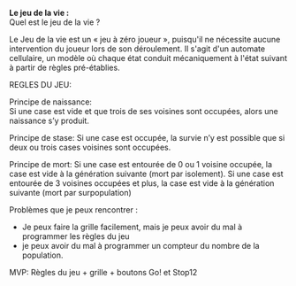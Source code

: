 **Le jeu de la vie :**  
Quel est le jeu de la vie ?  

Le Jeu de la vie est un « jeu à zéro joueur », puisqu'il ne nécessite aucune intervention du joueur lors de son déroulement. 
Il s'agit d'un automate cellulaire, un modèle où chaque état conduit mécaniquement à l'état suivant à partir de règles pré-établies.  

REGLES DU JEU:  

Principe de naissance:  
Si une case est vide et que trois de ses voisines sont occupées, alors une naissance s’y
produit.

Principe de stase:
Si une case est occupée, la survie n’y est possible que si deux ou trois cases voisines sont
occupées.

Principe de mort:
Si une case est entourée de 0 ou 1 voisine occupée, la case est vide à la génération suivante
(mort par isolement).
Si une case est entourée de 3 voisines occupées et plus, la case est vide à la génération
suivante (mort par surpopulation)

Problèmes que je peux rencontrer :
- Je peux faire la grille facilement, mais je peux avoir du mal à programmer les règles du jeu
- je peux avoir du mal à programmer un compteur du nombre de la population.


MVP: Règles du jeu + grille + boutons Go! et Stop12
